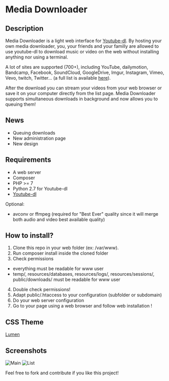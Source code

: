 # Media Downloader

## Description
Media Downloader is a light web interface for [Youtube-dl](https://github.com/rg3/youtube-dl).
By hosting your own media downloader, you, your friends and your familly are allowed to use youtube-dl to download music or video on the web without installing anything nor using a terminal.

A lot of sites are supported (700+), including YouTube, dailymotion, Bandcamp, Facebook, SoundCloud, GoogleDrive, Imgur, Instagram, Vimeo, Vevo, twitch, Twitter... (a full list is available [here](http://rg3.github.io/youtube-dl/supportedsites.html)).

After the download you can stream your videos from your web browser or save it on your computer directly from the list page.
Media Downloader supports simultaneous downloads in background and now allows you to queuing them!

## News
- Queuing downloads
- New administration page
- New design

## Requirements
- A web server
- Composer
- PHP >= 7
- Python 2.7 for Youtube-dl
- [Youtube-dl](https://github.com/rg3/youtube-dl)

Optional:
- avconv or ffmpeg (required for "Best Ever" quality since it will merge both audio and video best available quality)

## How to install?
1. Clone this repo in your web folder (ex: /var/www).
2. Run composer install inside the cloned folder
3. Check permissions 
  - everything must be readable for www user
  - temp/, resources/databases, resources/logs/, resources/sessions/, public/downloads/ must be readable for www user
4. Double check permissions!
5. Adapt public/.htaccess to your configuration (subfolder or subdomain)
6. Do your web server configuration
7. Go to your page using a web browser and follow web installation !

## CSS Theme
[Lumen](https://bootswatch.com/lumen/)

## Screenshots
![Main](https://github.com/Kallys/MediaDownloader/raw/dev/img/main.png)
![List](https://github.com/Kallys/MediaDownloader/raw/dev/img/list.png)

Feel free to fork and contribute if you like this project!
